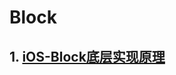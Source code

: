 # Block

## 1. [iOS-Block底层实现原理](https://limeng99.club/learning/2020/05/25/iOS-Block%E5%BA%95%E5%B1%82%E5%AE%9E%E7%8E%B0%E5%8E%9F%E7%90%86.html)
